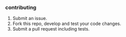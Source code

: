 ### contributing

1. Submit an issue.
1. Fork this repo, develop and test your code changes.
1. Submit a pull request including tests.
